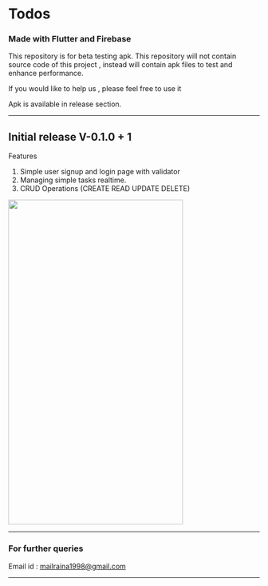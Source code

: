 # Todos
### Made with Flutter and Firebase

This repository is for beta testing apk. This repository will not contain source code of this project , instead will contain apk files to test and enhance performance.

If you would like to help us , please feel free to use it

Apk is available in release section.

---
## Initial release V-0.1.0 + 1

Features
1. Simple user signup and login page with validator
2. Managing simple tasks realtime.
3. CRUD Operations (CREATE READ UPDATE DELETE)

<img src="https://github.com/AjayVaidhyanathan/todos/blob/master/Screenshot%20v-0.1.0%2B1/todo%20build%201.gif" width="350" height="650"/>

---

### For further queries
Email id : mailraina1998@gmail.com

---
